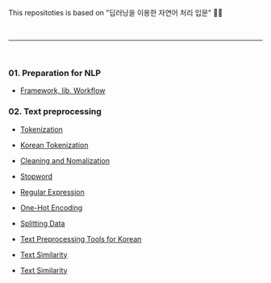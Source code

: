 This repositoties is based on "딥러닝을 이용한 자연어 처리 입문" 🏄‍♂️
 
<br>

___

<br>

### 01. Preparation for NLP

- <a href="https://github.com/YuLim2/NLP_study/blob/master/study/01.preparation.md">Framework, lib, Workflow</a>

### 02. Text preprocessing

- <a href="https://github.com/YuLim2/NLP_study/blob/master/study/text_preprocessing/Tokenization.ipynb">Tokenization</a>

- <a href="https://github.com/YuLim2/NLP_study/blob/master/study/text_preprocessing/Korean_Tokenization.ipynb">Korean Tokenization</a>

- <a href="https://github.com/YuLim2/NLP_study/blob/master/study/text_preprocessing/Clean_and_Normalization.ipynb">Cleaning and Nomalization</a>

- <a href="https://github.com/YuLim2/NLP_study/blob/master/study/text_preprocessing/Stopword.ipynb">Stopword</a>

- <a href="https://github.com/YuLim2/NLP_study/blob/master/study/text_preprocessing/Regular_Expression.ipynb">Regular Expression</a>

- <a href="https://github.com/YuLim2/NLP_study/blob/master/study/text_preprocessing/One-Hot_Encoding.ipynb">One-Hot Encoding</a>

- <a href="https://github.com/YuLim2/NLP_study/blob/master/study/text_preprocessing/Splitting_Data.ipynb">Splitting Data</a>

- <a href="https://github.com/YuLim2/NLP_study/blob/master/study/text_preprocessing/Text_Preprocessing_Tools_for_Korean_Text.ipynb">Text Preprocessing Tools for Korean</a>

- <a href="http://localhost:8953/notebooks/study/text_preprocessing/Text_Similarity.ipynb">Text Similarity</a>

- <a href="https://github.com/YuLim2/NLP_study/blob/master/study/text_preprocessing/Text_Similarity.ipynb">Text Similarity</a>
